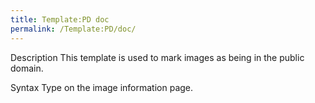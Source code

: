 ```yaml
---
title: Template:PD doc
permalink: /Template:PD/doc/
---
```


Description
This template is used to mark images as being in the public domain.

Syntax
Type on the image information page.

<includeonly></includeonly><noinclude></noinclude>

[](Category:Templates "wikilink")
[](Category:Template_documentation "wikilink")